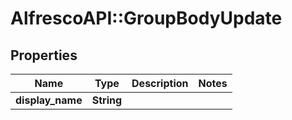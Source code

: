 # AlfrescoAPI::GroupBodyUpdate

## Properties
Name | Type | Description | Notes
------------ | ------------- | ------------- | -------------
**display_name** | **String** |  | 


